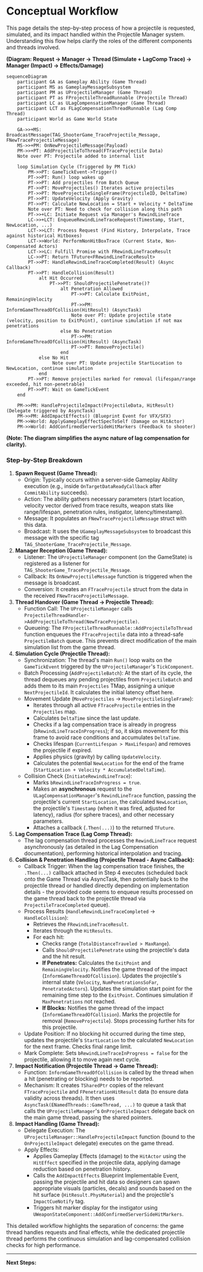 # Conceptual Workflow

This page details the step-by-step process of how a projectile is requested, simulated, and its impact handled within the Projectile Manager system. Understanding this flow helps clarify the roles of the different components and threads involved.

**(Diagram: Request -> Manager -> Thread (Simulate + LagComp Trace) -> Manager (Impact) -> Effects/Damage)**

```mermaid
sequenceDiagram
    participant GA as Gameplay Ability (Game Thread)
    participant MS as GameplayMessageSubsystem
    participant PM as UProjectileManager (Game Thread)
    participant PT as FProjectileThreadRunnable (Projectile Thread)
    participant LC as ULagCompensationManager (Game Thread)
    participant LCT as FLagCompensationThreadRunnable (Lag Comp Thread)
    participant World as Game World State

    GA->>+MS: BroadcastMessage(TAG_ShooterGame_TraceProjectile_Message, FNewTraceProjectileMessage)
    MS->>+PM: OnNewProjectileMessage(Payload)
    PM->>+PT: AddProjectileToThread(FTraceProjectile Data)
    Note over PT: Projectile added to internal list

    loop Simulation Cycle (Triggered by PM Tick)
        PM->>PT: GameTickEvent->Trigger()
        PT->>PT: Run() loop wakes up
        PT->>PT: Add projectiles from Batch Queue
        PT->>PT: MoveProjectiles() Iterates active projectiles
        PT->>PT: MoveProjectileSingleFrame(ProjectileID, DeltaTime)
        PT->>PT: UpdateVelocity (Apply Gravity)
        PT->>PT: Calculate NewLocation = Start + Velocity * DeltaTime
        Note over PT: Need to check for collision along this path
        PT->>+LC: Initiate Request via Manager's RewindLineTrace
        LC->>+LCT: EnqueueRewindLineTraceRequest(Timestamp, Start, NewLocation, ...)
        LCT->>LCT: Process Request (Find History, Interpolate, Trace against historical Hitboxes)
        LCT->>World: PerformNonHitBoxTrace (Current State, Non-Compensated Actors)
        LCT->>LC: Fulfill Promise with FRewindLineTraceResult
        LC->>PT: Return TFuture<FRewindLineTraceResult>
        PT->>PT: HandleRewindLineTraceCompleted(Result) (Async Callback)
        PT->>PT: HandleCollision(Result)
            alt Hit Occurred
                PT->>PT: ShouldProjectilePenetrate()?
                    alt Penetration Allowed
                        PT->>PT: Calculate ExitPoint, RemainingVelocity
                        PT->>PM: InformGameThreadOfCollision(HitResult) (AsyncTask)
                        Note over PT: Update projectile state (velocity, position to ExitPoint), continue simulation if not max penetrations
                    else No Penetration
                        PT->>PM: InformGameThreadOfCollision(HitResult) (AsyncTask)
                        PT->>PT: RemoveProjectile()
                    end
            else No Hit
                 Note over PT: Update projectile StartLocation to NewLocation, continue simulation
            end
        PT->>PT: Remove projectiles marked for removal (lifespan/range exceeded, hit non-penetrable)
        PT->>PT: Wait on GameTickEvent
    end

    PM->>PM: HandleProjectileImpact(ProjectileData, HitResult) (Delegate triggered by AsyncTask)
    PM->>PM: AddImpactEffects() (Blueprint Event for VFX/SFX)
    PM->>World: ApplyGameplayEffectSpecToSelf (Damage on HitActor)
    PM->>World: AddConfirmedServerSideHitMarkers (Feedback to shooter)
```

**(Note: The diagram simplifies the async nature of lag compensation for clarity).**

### Step-by-Step Breakdown

1. **Spawn Request (Game Thread):**
   * Origin: Typically occurs within a server-side Gameplay Ability execution (e.g., inside `OnTargetDataReadyCallback` after `CommitAbility` succeeds).
   * Action: The ability gathers necessary parameters (start location, velocity vector derived from trace results, weapon stats like range/lifespan, penetration rules, instigator, latency/timestamp).
   * Message: It populates an `FNewTraceProjectileMessage` struct with this data.
   * Broadcast: It uses the `UGameplayMessageSubsystem` to broadcast this message with the specific tag `TAG_ShooterGame_TraceProjectile_Message`.
2. **Manager Reception (Game Thread):**
   * Listener: The `UProjectileManager` component (on the GameState) is registered as a listener for `TAG_ShooterGame_TraceProjectile_Message`.
   * Callback: Its `OnNewProjectileMessage` function is triggered when the message is broadcast.
   * Conversion: It creates an `FTraceProjectile` struct from the data in the received `FNewTraceProjectileMessage`.
3. **Thread Handover (Game Thread -> Projectile Thread):**
   * Function Call: The `UProjectileManager` calls `ProjectileThreadHandler->AddProjectileToThread(NewTraceProjectile)`.
   * Queueing: The `FProjectileThreadRunnable::AddProjectileToThread` function enqueues the `FTraceProjectile` data into a thread-safe `ProjectileBatch` queue. This prevents direct modification of the main simulation list from the game thread.
4. **Simulation Cycle (Projectile Thread):**
   * Synchronization: The thread's main `Run()` loop waits on the `GameTickEvent` triggered by the `UProjectileManager`'s `TickComponent`.
   * Batch Processing (`AddProjectileBatch`): At the start of its cycle, the thread dequeues any pending projectiles from `ProjectileBatch` and adds them to its main `Projectiles` TMap, assigning a unique `NextProjectileId`. It calculates the initial latency offset here.
   * Movement Update (`MoveProjectiles` -> `MoveProjectileSingleFrame`):
     * Iterates through all active `FTraceProjectile` entries in the `Projectiles` map.
     * Calculates `DeltaTime` since the last update.
     * Checks if a lag compensation trace is already in progress (`bRewindLineTraceInProgress`); if so, it skips movement for this frame to avoid race conditions and accumulates `DeltaTime`.
     * Checks lifespan (`CurrentLifespan > MaxLifespan`) and removes the projectile if expired.
     * Applies physics (gravity) by calling `UpdateVelocity`.
     * Calculates the potential `NewLocation` for the end of the frame (`StartLocation + Velocity * AccumulatedDeltaTime`).
   * Collision Check (`InitiateRewindLineTrace`):
     * Marks `bRewindLineTraceInProgress = true`.
     * Makes an **asynchronous** request to the `ULagCompensationManager`'s `RewindLineTrace` function, passing the projectile's current `StartLocation`, the calculated `NewLocation`, the projectile's `Timestamp` (when it was fired, adjusted for latency), radius (for sphere traces), and other necessary parameters.
     * Attaches a callback (`.Then(...)`) to the returned `TFuture`.
5. **Lag Compensation Trace (Lag Comp Thread):**
   * The lag compensation thread processes the `RewindLineTrace` request asynchronously (as detailed in the Lag Compensation documentation), performing historical interpolation and tracing.
6. **Collision & Penetration Handling (Projectile Thread - Async Callback):**
   * Callback Trigger: When the lag compensation trace finishes, the `.Then(...)` callback attached in Step 4 executes (scheduled back onto the Game Thread via AsyncTask, then potentially back to the projectile thread or handled directly depending on implementation details - the provided code seems to enqueue results processed on the game thread back to the projectile thread via `ProjectileTraceCompleted` queue).
   * Process Results (`HandleRewindLineTraceCompleted` -> `HandleCollision`):
     * Retrieves the `FRewindLineTraceResult`.
     * Iterates through the `HitResults`.
     * For each hit:
       * Checks range (`TotalDistanceTraveled > MaxRange`).
       * Calls `ShouldProjectilePenetrate` using the projectile's data and the hit result.
       * **If Penetrates:** Calculates the `ExitPoint` and `RemainingVelocity`. Notifies the game thread of the impact (`InformGameThreadOfCollision`). Updates the projectile's internal state (`Velocity`, `NumPenetrationsSoFar`, `PenetratedActors`). Updates the simulation start point for the remaining time step to the `ExitPoint`. Continues simulation if `MaxPenetrations` not reached.
       * **If Blocks:** Notifies the game thread of the impact (`InformGameThreadOfCollision`). Marks the projectile for removal (`RemoveProjectile`). Stops processing further hits for this projectile.
   * Update Position: If no blocking hit occurred during the time step, updates the projectile's `StartLocation` to the calculated `NewLocation` for the next frame. Checks final range limit.
   * Mark Complete: Sets `bRewindLineTraceInProgress = false` for the projectile, allowing it to move again next cycle.
7. **Impact Notification (Projectile Thread -> Game Thread):**
   * Function: `InformGameThreadOfCollision` is called by the thread when a hit (penetrating or blocking) needs to be reported.
   * Mechanism: It creates `TSharedPtr` copies of the relevant `FTraceProjectile` and `FPenetrationHitResult` data (to ensure data validity across threads). It then uses `AsyncTask(ENamedThreads::GameThread, ...)` to queue a task that calls the `UProjectileManager`'s `OnProjectileImpact` delegate back on the main game thread, passing the shared pointers.
8. **Impact Handling (Game Thread):**
   * Delegate Execution: The `UProjectileManager::HandleProjectileImpact` function (bound to the `OnProjectileImpact` delegate) executes on the game thread.
   * Apply Effects:
     * Applies Gameplay Effects (damage) to the `HitActor` using the `HitEffect` specified in the projectile data, applying damage reduction based on penetration history.
     * Calls the `AddImpactEffects` Blueprint Implementable Event, passing the projectile and hit data so designers can spawn appropriate visuals (particles, decals) and sounds based on the hit surface (`HitResult.PhysMaterial`) and the projectile's `ImpactCueNotify` tag.
     * Triggers hit marker display for the instigator using `UWeaponStateComponent::AddConfirmedServerSideHitMarkers`.

This detailed workflow highlights the separation of concerns: the game thread handles requests and final effects, while the dedicated projectile thread performs the continuous simulation and lag-compensated collision checks for high performance.

***

**Next Steps:**

